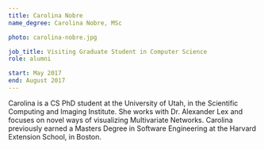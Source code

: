 ```yaml
---
title: Carolina Nobre
name_degree: Carolina Nobre, MSc

photo: carolina-nobre.jpg

job_title: Visiting Graduate Student in Computer Science
role: alumni

start: May 2017
end: August 2017
---
```

Carolina is a CS PhD student at the University of Utah, in the Scientific Computing and Imaging Institute. She works with Dr. Alexander Lex and focuses on novel ways of visualizing Multivariate Networks. Carolina previously earned a Masters Degree in Software Engineering at the Harvard Extension School, in Boston.
